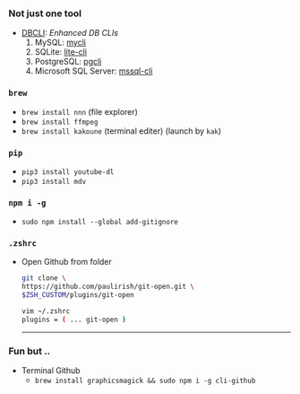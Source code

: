 
### Not just one tool
- [DBCLI](https://github.com/dbcli?type=source): *Enhanced DB CLIs*
    1. MySQL: [mycli](https://github.com/dbcli/mycli)
    2. SQLite: [lite-cli](https://github.com/dbcli/litecli)
    3. PostgreSQL: [pgcli](https://github.com/dbcli/pgcli)
    4. Microsoft SQL Server: [mssql-cli](https://github.com/dbcli/mssql-cli)

### ```brew``` 
- ```brew install nnn``` (file explorer)
- ```brew install ffmpeg``` 
- ```brew install kakoune``` (terminal editer) (launch by ```kak```)

### ```pip```
- ```pip3 install youtube-dl```
- ```pip3 install mdv```


### ```npm i -g```
- ```sudo npm install --global add-gitignore```

### ```.zshrc```
- Open Github from folder 
    
    ```bash
    git clone \
	https://github.com/paulirish/git-open.git \
	$ZSH_CUSTOM/plugins/git-open
    
    vim ~/.zshrc
    plugins = ( ... git-open )
    ```
    
    ----------
    
### Fun but ..
- Terminal Github
    - ```brew install graphicsmagick && sudo npm i -g cli-github```
